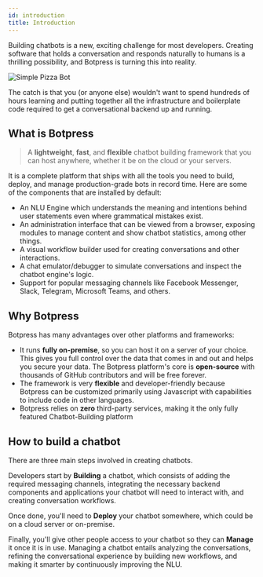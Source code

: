```yaml
---
id: introduction
title: Introduction
---
```


Building chatbots is a new, exciting challenge for most developers. Creating software that holds a conversation and responds naturally to humans is a thrilling possibility, and Botpress is turning this into reality. 

![Simple Pizza Bot](assets/pizzabot.gif)

The catch is that you (or anyone else) wouldn't want to spend hundreds of hours learning and putting together all the infrastructure and boilerplate code required to get a conversational backend up and running.

## What is Botpress

> A **lightweight**, **fast**, and **flexible** chatbot building framework that you can host anywhere, whether it be on the cloud or your servers.

It is a complete platform that ships with all the tools you need to build, deploy, and manage production-grade bots in record time. Here are some of the components that are installed by default:

- An NLU Engine which understands the meaning and intentions behind user statements even where grammatical mistakes exist.
- An administration interface that can be viewed from a browser, exposing modules to manage content and show chatbot  statistics, among other things. 
- A visual workflow builder used for creating conversations and other interactions.
- A chat emulator/debugger to simulate conversations and inspect the chatbot engine's logic.
- Support for popular messaging channels like Facebook Messenger, Slack, Telegram, Microsoft Teams, and others.

## Why Botpress

Botpress has many advantages over other platforms and frameworks:

- It runs **fully on-premise**, so you can host it on a server of your choice. This gives you full control over the data that comes in and out and helps you secure your data. 
The Botpress platform's core is **open-source** with thousands of GitHub contributors and will be free forever.
- The framework is very **flexible** and developer-friendly because Botpress can be customized primarily using Javascript with capabilities to include code in other languages.
- Botpress relies on **zero** third-party services, making it the only fully featured Chatbot-Building platform

## How to build a chatbot

There are three main steps involved in creating chatbots.

Developers start by **Building** a chatbot, which consists of adding the required messaging channels, integrating the necessary backend components and applications your chatbot will need to interact with, and creating conversation workflows.

Once done, you'll need to **Deploy** your chatbot somewhere, which could be on a cloud server or on-premise.

Finally, you'll give other people access to your chatbot so they can **Manage** it once it is in use. Managing a chatbot entails analyzing the conversations, refining the conversational experience by building new workflows, and making it smarter by continuously improving the NLU.
